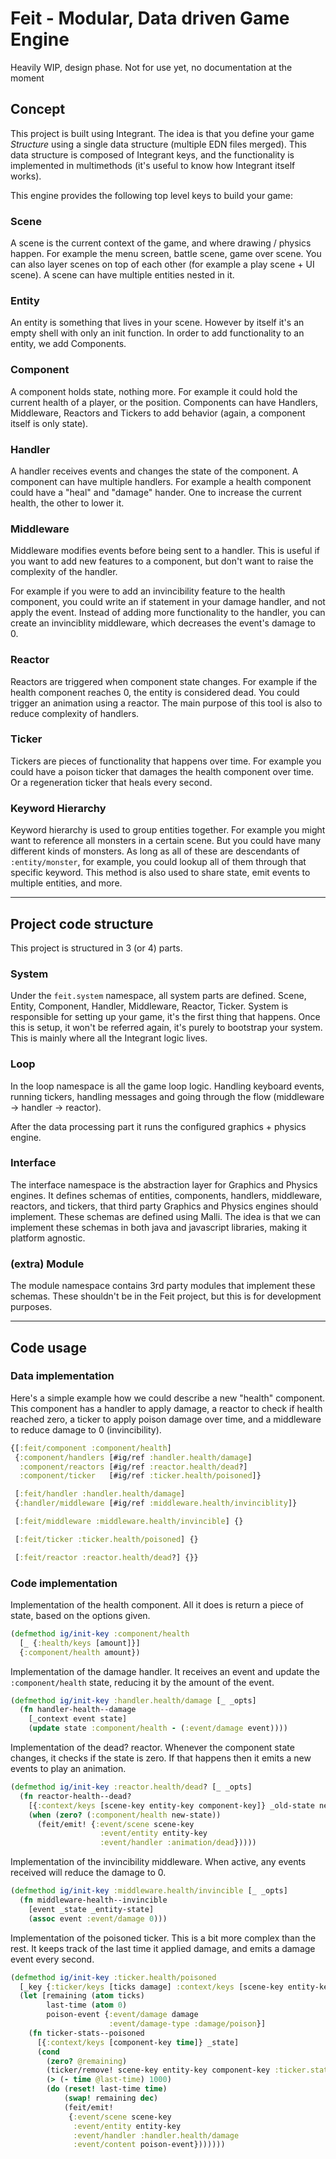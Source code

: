 # Feit - Modular, Data driven Game Engine

Heavily WIP, design phase. Not for use yet, no documentation at the moment

## Concept

This project is built using Integrant. The idea is that you define your game
*Structure* using a single data structure (multiple EDN files merged). This data
structure is composed of Integrant keys, and the functionality is implemented in
multimethods (it's useful to know how Integrant itself works).

This engine provides the following top level keys to build your game:

### Scene

A scene is the current context of the game, and where drawing / physics happen.
For example the menu screen, battle scene, game over scene. You can also layer
scenes on top of each other (for example a play scene + UI scene). A scene can
have multiple entities nested in it.

### Entity

An entity is something that lives in your scene. However by itself it's an empty
shell with only an init function. In order to add functionality to an entity, we
add Components.

### Component

A component holds state, nothing more. For example it could hold the current
health of a player, or the position. Components can have Handlers, Middleware,
Reactors and Tickers to add behavior (again, a component itself is only state).


### Handler

A handler receives events and changes the state of the component. A component
can have multiple handlers. For example a health component could have a "heal"
and "damage" hander. One to increase the current health, the other to lower it.

### Middleware

Middleware modifies events before being sent to a handler. This is useful if you
want to add new features to a component, but don't want to raise the complexity
of the handler.

For example if you were to add an invincibility feature to the
health component, you could write an if statement in your damage handler, and
not apply the event. Instead of adding more functionality to the handler, you
can create an invinciblity middleware, which decreases the event's damage to 0.

### Reactor

Reactors are triggered when component state changes. For example if the health
component reaches 0, the entity is considered dead. You could trigger an
animation using a reactor. The main purpose of this tool is also to reduce
complexity of handlers.

### Ticker

Tickers are pieces of functionality that happens over time. For example you
could have a poison ticker that damages the health component over time. Or a
regeneration ticker that heals every second.

### Keyword Hierarchy

Keyword hierarchy is used to group entities together. For example you might want
to reference all monsters in a certain scene. But you could have many different
kinds of monsters. As long as all of these are descendants of `:entity/monster`,
for example, you could lookup all of them through that specific keyword. This
method is also used to share state, emit events to multiple entities, and more.

---

## Project code structure

This project is structured in 3 (or 4) parts.

### System

Under the `feit.system` namespace, all system parts are defined. Scene, Entity,
Component, Handler, Middleware, Reactor, Ticker. System is responsible for
setting up your game, it's the first thing that happens. Once this is setup, it
won't be referred again, it's purely to bootstrap your system. This is mainly
where all the Integrant logic lives.


### Loop

In the loop namespace is all the game loop logic. Handling keyboard events,
running tickers, handling messages and going through the flow (middleware ->
handler -> reactor).

After the data processing part it runs the configured graphics + physics engine.

### Interface

The interface namespace is the abstraction layer for Graphics and Physics
engines. It defines schemas of entities, components, handlers, middleware,
reactors, and tickers, that third party Graphics and Physics engines should
implement. These schemas are defined using Malli. The idea is that we can
implement these schemas in both java and javascript libraries, making it
platform agnostic.

### (extra) Module

The module namespace contains 3rd party modules that implement these schemas.
These shouldn't be in the Feit project, but this is for development purposes.

---

## Code usage

### Data implementation

Here's a simple example how we could describe a new "health" component. This
component has a handler to apply damage, a reactor to check if health reached
zero, a ticker to apply poison damage over time, and a middleware to reduce
damage to 0 (invincibility).

``` clojure
{[:feit/component :component/health]
 {:component/handlers [#ig/ref :handler.health/damage]
  :component/reactors [#ig/ref :reactor.health/dead?]
  :component/ticker   [#ig/ref :ticker.health/poisoned]}

 [:feit/handler :handler.health/damage]
 {:handler/middleware [#ig/ref :middleware.health/invinciblity]}

 [:feit/middleware :middleware.health/invincible] {}

 [:feit/ticker :ticker.health/poisoned] {}

 [:feit/reactor :reactor.health/dead?] {}}
```

### Code implementation

Implementation of the health component. All it does is return a piece of state,
based on the options given.

``` clojure
(defmethod ig/init-key :component/health
  [_ {:health/keys [amount]}]
  {:component/health amount})
```


Implementation of the damage handler. It receives an event and update the
`:component/health` state, reducing it by the amount of the event.

``` clojure
(defmethod ig/init-key :handler.health/damage [_ _opts]
  (fn handler-health--damage
    [_context event state]
    (update state :component/health - (:event/damage event))))
```

Implementation of the dead? reactor. Whenever the component state changes, it
checks if the state is zero. If that happens then it emits a new events to play
an animation.

``` clojure
(defmethod ig/init-key :reactor.health/dead? [_ _opts]
  (fn reactor-health--dead?
    [{:context/keys [scene-key entity-key component-key]} _old-state new-state]
    (when (zero? (:component/health new-state))
      (feit/emit! {:event/scene scene-key
                    :event/entity entity-key
                    :event/handler :animation/dead}))))
```

Implementation of the invincibility middleware. When active, any events received
will reduce the damage to 0.

``` clojure
(defmethod ig/init-key :middleware.health/invincible [_ _opts]
  (fn middleware-health--invincible
    [event _state _entity-state]
    (assoc event :event/damage 0)))

```

Implementation of the poisoned ticker. This is a bit more complex than the rest.
It keeps track of the last time it applied damage, and emits a damage event
every second.

``` clojure
(defmethod ig/init-key :ticker.health/poisoned
  [_key {:ticker/keys [ticks damage] :context/keys [scene-key entity-key]}]
  (let [remaining (atom ticks)
        last-time (atom 0)
        poison-event {:event/damage damage
                      :event/damage-type :damage/poison}]
    (fn ticker-stats--poisoned
      [{:context/keys [component-key time]} _state]
      (cond
        (zero? @remaining)
        (ticker/remove! scene-key entity-key component-key :ticker.stats/poisoned)
        (> (- time @last-time) 1000)
        (do (reset! last-time time)
            (swap! remaining dec)
            (feit/emit!
             {:event/scene scene-key
              :event/entity entity-key
              :event/handler :handler.health/damage
              :event/content poison-event}))))))
```
